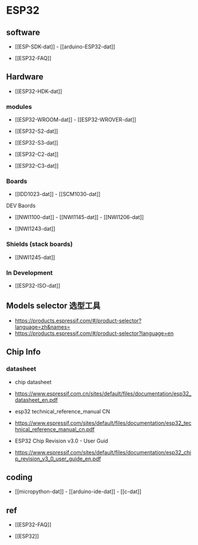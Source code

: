 

# ESP32 

## software 

- [[ESP-SDK-dat]] - [[arduino-ESP32-dat]]

- [[ESP32-FAQ]]

## Hardware 

- [[ESP32-HDK-dat]] 


### modules

- [[ESP32-WROOM-dat]] - [[ESP32-WROVER-dat]]

- [[ESP32-S2-dat]] 
- [[ESP32-S3-dat]]
- [[ESP32-C2-dat]] 

- [[ESP32-C3-dat]]


### Boards 

- [[IDD1023-dat]] - [[SCM1030-dat]]

DEV Baords 
- [[NWI1100-dat]] - [[NWI1145-dat]] - [[NWI1206-dat]] 

- [[NWI1243-dat]]

### Shields (stack boards) 
- [[NWI1245-dat]]

### In Development
- [[ESP32-ISO-dat]]


## Models selector 选型工具 
- https://products.espressif.com/#/product-selector?language=zh&names=
- https://products.espressif.com/#/product-selector?language=en


## Chip Info 

### datasheet

- chip datasheet
- https://www.espressif.com.cn/sites/default/files/documentation/esp32_datasheet_en.pdf

- esp32 technical_reference_manual CN
- https://www.espressif.com/sites/default/files/documentation/esp32_technical_reference_manual_cn.pdf

- ESP32 Chip Revision v3.0 - User Guid
- https://www.espressif.com/sites/default/files/documentation/esp32_chip_revision_v3_0_user_guide_en.pdf


## coding 

- [[micropython-dat]] - [[arduino-ide-dat]] - [[c-dat]]

## ref 

- [[ESP32-FAQ]]

- [[ESP32]]